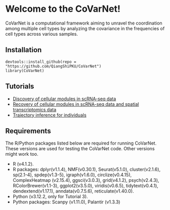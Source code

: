 # **Welcome to the CoVarNet!**
CoVarNet is a computational framework aiming to unravel the coordination among multiple cell types by analyzing the covariance in the frequencies of cell types across various samples.


## **Installation**
```
devtools::install_github(repo = "https://github.com/QiangShiPKU/CoVarNet")
library(CoVarNet)
```


## **Tutorials**
* [Discovery of cellular modules in scRNA-seq data](https://htmlpreview.github.io/?https://github.com/QiangShiPKU/CoVarNet/blob/main/vignette/tutorial_discovery.html)
* [Recovery of cellular modules in scRNA-seq data and spatial transcriptomics data](https://htmlpreview.github.io/?https://github.com/QiangShiPKU/CoVarNet/blob/main/vignette/tutorial_recovery.html)
* [Trajectory inference for individuals](https://htmlpreview.github.io/?https://github.com/QiangShiPKU/CoVarNet/blob/main/vignette/tutorial_trajectory.html)


## **Requirements**
The R/Python packages listed below are required for running CoVarNet. These versions are used for testing the CoVarNet code. Other versions might work too.
* R (v4.1.2).
* R packages: dplyr(v1.1.4), NMF(v0.30.1), Seurat(v5.1.0), cluster(v2.1.6), sp(2.1-4), spdep(v1.3-5), igraph(v1.6.0), circlize(v0.4.15), ComplexHeatmap (v2.15.4), ggsci(v3.0.3), grid(v4.1.2), psych(v2.4.3), RColorBrewer(v1.1-3), ggplot2(v3.5.0), viridis(v0.6.5), tidytext(v0.4.1), dendextend(v1.17.1), anndata(v0.7.5.6), reticulate(v1.40.0).
* Python (v3.12.2, only for Tutorial 3).
* Python packages: Scanpy (v1.11.0), Palantir (v1.3.3)